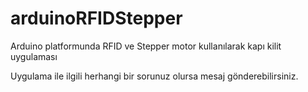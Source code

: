 # arduinoRFIDStepper
Arduino platformunda RFID ve Stepper motor kullanılarak kapı kilit uygulaması

Uygulama ile ilgili herhangi bir sorunuz olursa mesaj gönderebilirsiniz. 
